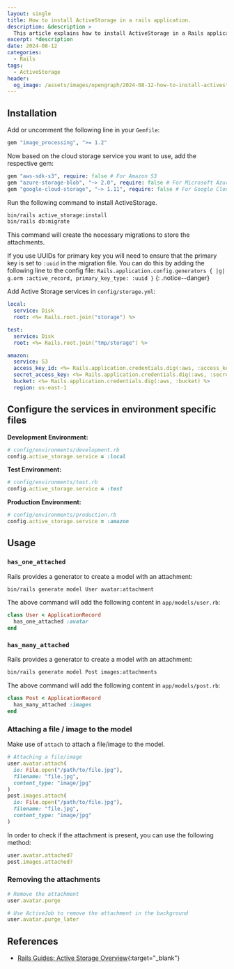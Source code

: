 ```yaml
---
layout: single
title: How to install ActiveStorage in a rails application.
description: &description >
  This article explains how to install ActiveStorage in a Rails application and how to use it to upload files.
excerpt: *description
date: 2024-08-12
categories:
  - Rails
tags:
  - ActiveStorage
header:
  og_image: /assets/images/opengraph/2024-08-12-how-to-install-activestorage-in-a-rails-application.png
---
```


## Installation

Add or uncomment the following line in your `Gemfile`:

```ruby
gem "image_processing", ">= 1.2"
```

Now based on the cloud storage service you want to use, add the respective gem:

```ruby
gem "aws-sdk-s3", require: false # For Amazon S3
gem "azure-storage-blob", "~> 2.0", require: false # For Microsoft Azure Storage Service
gem "google-cloud-storage", "~> 1.11", require: false # For Google Cloud Storage
```

Run the following command to install ActiveStorage.

```bash
bin/rails active_storage:install
bin/rails db:migrate
```

This command will create the necessary migrations to store the attachments.

If you use UUIDs for primary key you will need to ensure that the primary key is set to `:uuid` in the migration file.
You can do this by adding the following line to the config file:
`Rails.application.config.generators { |g| g.orm :active_record, primary_key_type: :uuid }`
{: .notice--danger}

Add Active Storage services in `config/storage.yml`:

```yaml
local:
  service: Disk
  root: <%= Rails.root.join("storage") %>

test:
  service: Disk
  root: <%= Rails.root.join("tmp/storage") %>

amazon:
  service: S3
  access_key_id: <%= Rails.application.credentials.dig(:aws, :access_key_id) %>
  secret_access_key: <%= Rails.application.credentials.dig(:aws, :secret_access_key) %>
  bucket: <%= Rails.application.credentials.dig(:aws, :bucket) %>
  region: us-east-1
```

## Configure the services in environment specific files

**Development Environment:**

```ruby
# config/environments/development.rb
config.active_storage.service = :local
```

**Test Environment:**

```ruby
# config/environments/test.rb
config.active_storage.service = :test
```

**Production Environment:**

```ruby
# config/environments/production.rb
config.active_storage.service = :amazon
```

## Usage

### `has_one_attached`

Rails provides a generator to create a model with an attachment:

```bash
bin/rails generate model User avatar:attachment
```

The above command will add the following content in `app/models/user.rb`:

```ruby
class User < ApplicationRecord
  has_one_attached :avatar
end
```

### `has_many_attached`

Rails provides a generator to create a model with an attachment:

```bash
bin/rails generate model Post images:attachments
```

The above command will add the following content in `app/models/post.rb`:

```ruby
class Post < ApplicationRecord
  has_many_attached :images
end
```

### Attaching a file / image to the model

Make use of `attach` to attach a file/image to the model.

```ruby
# Attaching a file/image
user.avatar.attach(
  io: File.open("/path/to/file.jpg"),
  filename: "file.jpg",
  content_type: "image/jpg"
)
post.images.attach(
  io: File.open("/path/to/file.jpg"),
  filename: "file.jpg",
  content_type: "image/jpg"
)
```

In order to check if the attachment is present, you can use the following method:

```ruby
user.avatar.attached?
post.images.attached?
```

### Removing the attachments

```ruby
# Remove the attachment
user.avatar.purge

# Use ActiveJob to remove the attachment in the background
user.avatar.purge_later
```

## References

- [Rails Guides: Active Storage Overview](https://guides.rubyonrails.org/active_storage_overview.html){:target="_blank"}
